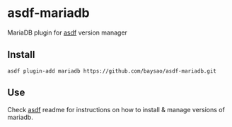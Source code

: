 # asdf-mariadb

MariaDB plugin for [asdf](https://github.com/asdf-vm/asdf) version manager

## Install

```
asdf plugin-add mariadb https://github.com/baysao/asdf-mariadb.git
```

## Use

Check [asdf](https://github.com/asdf-vm/asdf) readme for instructions on how to install & manage versions of mariadb.
